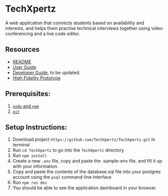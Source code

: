 # TechXpertz

A web application that connects students based on availability and interests, and helps them practise technical interviews together using video conferencing and a live code editor.

## Resources
* [README](https://docs.google.com/document/d/1a8tyXS56cImjAFQHV9-LYJuYR-wasDCFdbyYOu36Ugw/edit?usp=sharing)
* [User Guide](https://docs.google.com/document/d/1jaXz-0NiMKTQ1sIAXvl6rAP-kxQGP51eTrSzAK2GESQ/edit?usp=sharing)
* [Developer Guide](https://docs.google.com/document/d/1dS2PqSMtDv3IGQiwRBkQxOYKopUNB1deay--H3w-z1c/edit?usp=sharing), to be updated.
* [High Fidelity Prototype](https://www.figma.com/file/TosnePh6n9i3JoeSmd02Gx/TechXpertz?node-id=1%3A38)


## Prerequisites:
1. [`node` and `npm`](https://docs.npmjs.com/downloading-and-installing-node-js-and-npm)
2. [`git`](https://git-scm.com/downloads)


## Setup Instructions:
1. Download project `https://github.com/TechXpertz/TechXpertz.git` in terminal
2. Run `cd TechXpertz` to go into the `TechXpertz` directory 
3. Run `npm install`
4. Create a new `.env` file, copy and paste the .sample-env file, and fill it up with your information.
5. Copy and paste the contents of the database.sql file into your postgres account using the `psql` command-line interface
6. Run `npm run dev`
7. You should be able to see the application dashboard in your browser.
